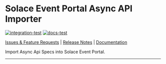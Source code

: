 # Solace Event Portal Async API Importer

[![integration-test](https://github.com/solace-iot-team/sep-async-api-importer/actions/workflows/integration-test.yml/badge.svg)](https://github.com/solace-iot-team/sep-async-api-importer/actions/workflows/integration-test.yml)
[![docs-test](https://github.com/solace-iot-team/sep-async-api-importer/actions/workflows/docs-test.yml/badge.svg)](https://github.com/solace-iot-team/sep-async-api-importer/actions/workflows/docs-test.yml)

[Issues & Feature Requests](https://github.com/solace-iot-team/sep-async-api-importer/issues) |
[Release Notes](./ReleaseNotes.md) |
[Documentation](https://solace-iot-team.github.io/sep-async-api-importer/)


Import Async Api Specs into Solace Event Portal.

---
